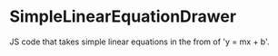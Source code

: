 # SimpleLinearEquationDrawer
JS code that takes simple linear equations in the from of 'y = mx + b'.

